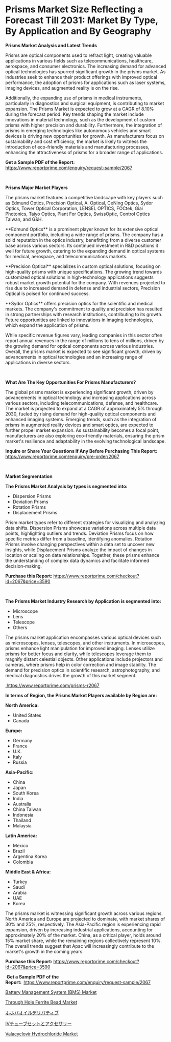 <p><h1>Prisms Market Size Reflecting a Forecast Till 2031: Market By Type, By Application and By Geography</h1></p><p><strong>Prisms Market Analysis and Latest Trends</strong></p>
<p><p>Prisms are optical components used to refract light, creating valuable applications in various fields such as telecommunications, healthcare, aerospace, and consumer electronics. The increasing demand for advanced optical technologies has spurred significant growth in the prisms market. As industries seek to enhance their product offerings with improved optical performance, the adoption of prisms for applications such as laser systems, imaging devices, and augmented reality is on the rise.</p><p>Additionally, the expanding use of prisms in medical instruments, particularly in diagnostics and surgical equipment, is contributing to market expansion. The Prisms Market is expected to grow at a CAGR of 8.10% during the forecast period. Key trends shaping the market include innovations in material technology, such as the development of custom prisms with higher precision and durability. Furthermore, the integration of prisms in emerging technologies like autonomous vehicles and smart devices is driving new opportunities for growth. As manufacturers focus on sustainability and cost efficiency, the market is likely to witness the introduction of eco-friendly materials and manufacturing processes, enhancing the attractiveness of prisms for a broader range of applications.</p></p>
<p><strong>Get a Sample PDF of the Report:&nbsp;</strong> <a href="https://www.reportprime.com/enquiry/request-sample/2067">https://www.reportprime.com/enquiry/request-sample/2067</a></p>
<p>&nbsp;</p>
<p><strong>Prisms Major Market Players</strong></p>
<p><p>The prisms market features a competitive landscape with key players such as Edmund Optics, Precision Optical, A. Optical, CeNing Optics, Sydor Optics, Tower Optical Corporation, LENSEL OPTICS, FOCtek, Giai Photonics, Taiyo Optics, Plant For Optics, SwissOptic, Control Optics Taiwan, and G&H.</p><p>**Edmund Optics** is a prominent player known for its extensive optical component portfolio, including a wide range of prisms. The company has a solid reputation in the optics industry, benefitting from a diverse customer base across various sectors. Its continued investment in R&D positions it well for future growth, catering to the expanding demand in optical systems for medical, aerospace, and telecommunications markets.</p><p>**Precision Optical** specializes in custom optical solutions, focusing on high-quality prisms with unique specifications. The growing trend towards customized optical solutions in high-technology applications suggests robust market growth potential for the company. With revenues projected to rise due to increased demand in defense and industrial sectors, Precision Optical is poised for continued success.</p><p>**Sydor Optics** offers precision optics for the scientific and medical markets. The company's commitment to quality and precision has resulted in strong partnerships with research institutions, contributing to its growth. Future opportunities are linked to innovations in imaging technologies, which expand the application of prisms.</p><p>While specific revenue figures vary, leading companies in this sector often report annual revenues in the range of millions to tens of millions, driven by the growing demand for optical components across various industries. Overall, the prisms market is expected to see significant growth, driven by advancements in optical technologies and an increasing range of applications in diverse sectors.</p></p>
<p>&nbsp;</p>
<p><strong>What Are The Key Opportunities For Prisms Manufacturers?</strong></p>
<p><p>The global prisms market is experiencing significant growth, driven by advancements in optical technology and increasing applications across various sectors, including telecommunications, defense, and healthcare. The market is projected to expand at a CAGR of approximately 5% through 2030, fueled by rising demand for high-quality optical components and enhanced imaging systems. Emerging trends, such as the integration of prisms in augmented reality devices and smart optics, are expected to further propel market expansion. As sustainability becomes a focal point, manufacturers are also exploring eco-friendly materials, ensuring the prism market's resilience and adaptability in the evolving technological landscape.</p></p>
<p><strong>Inquire or Share Your Questions If Any Before Purchasing This Report:</strong> <a href="https://www.reportprime.com/enquiry/pre-order/2067">https://www.reportprime.com/enquiry/pre-order/2067</a></p>
<p>&nbsp;</p>
<p><strong>Market Segmentation</strong></p>
<p><strong>The Prisms Market Analysis by types is segmented into:</strong></p>
<p><ul><li>Dispersion Prisms</li><li>Deviation Prisms</li><li>Rotation Prisms</li><li>Displacement Prisms</li></ul></p>
<p><p>Prism market types refer to different strategies for visualizing and analyzing data shifts. Dispersion Prisms showcase variations across multiple data points, highlighting outliers and trends. Deviation Prisms focus on how specific metrics differ from a baseline, identifying anomalies. Rotation Prisms involve changing perspectives within a data set to uncover new insights, while Displacement Prisms analyze the impact of changes in location or scaling on data relationships. Together, these prisms enhance the understanding of complex data dynamics and facilitate informed decision-making.</p></p>
<p><strong>Purchase this Report:&nbsp;</strong><a href="https://www.reportprime.com/checkout?id=2067&price=3590">https://www.reportprime.com/checkout?id=2067&price=3590</a></p>
<p>&nbsp;</p>
<p><strong>The Prisms Market Industry Research by Application is segmented into:</strong></p>
<p><ul><li>Microscope</li><li>Lens</li><li>Telescope</li><li>Others</li></ul></p>
<p><p>The prisms market application encompasses various optical devices such as microscopes, lenses, telescopes, and other instruments. In microscopes, prisms enhance light manipulation for improved imaging. Lenses utilize prisms for better focus and clarity, while telescopes leverage them to magnify distant celestial objects. Other applications include projectors and cameras, where prisms help in color correction and image stability. The demand for precision optics in scientific research, astrophotography, and medical diagnostics drives the growth of this market segment.</p></p>
<p><a href="https://www.reportprime.com/prisms-r2067">&nbsp;https://www.reportprime.com/prisms-r2067</a></p>
<p><strong>In terms of Region, the Prisms Market Players available by Region are:</strong></p>
<p>
    <p> <strong> North America: </strong>
        <ul>
            <li>United States</li>
            <li>Canada</li>
        </ul>
        </p> 
    <p> <strong> Europe: </strong>
        <ul>
            <li>Germany</li>
            <li>France</li>
            <li>U.K.</li>
            <li>Italy</li>
            <li>Russia</li>
        </ul>
        </p> 
    <p> <strong> Asia-Pacific: </strong>
        <ul>
            <li>China</li>
            <li>Japan</li>
            <li>South Korea</li>
            <li>India</li>
            <li>Australia</li>
            <li>China Taiwan</li>
            <li>Indonesia</li>
            <li>Thailand</li>
            <li>Malaysia</li>
        </ul>
        </p> 
    <p> <strong> Latin America: </strong>
        <ul>
            <li>Mexico</li>
            <li>Brazil</li>
            <li>Argentina Korea</li>
            <li>Colombia</li>
        </ul>
        </p> 
    <p> <strong> Middle East & Africa: </strong>
        <ul>
            <li>Turkey</li>
            <li>Saudi</li>
            <li>Arabia</li>
            <li>UAE</li>
            <li>Korea</li>
        </ul>
    </p>
    </p>
<p><p>The prisms market is witnessing significant growth across various regions. North America and Europe are projected to dominate, with market shares of 30% and 25%, respectively. The Asia-Pacific region is experiencing rapid expansion, driven by increasing industrial applications, accounting for approximately 20% of the market. China, as a critical player, holds around 15% market share, while the remaining regions collectively represent 10%. The overall trends suggest that Apac will increasingly contribute to the market's growth in the coming years.</p></p>
<p><strong>Purchase this Report: </strong><a href="https://www.reportprime.com/checkout?id=2067&price=3590">https://www.reportprime.com/checkout?id=2067&price=3590</a></p>
<p>&nbsp;<strong>Get a Sample PDF of the Report:&nbsp;&nbsp;</strong><a href="https://www.reportprime.com/enquiry/request-sample/2067">https://www.reportprime.com/enquiry/request-sample/2067</a></p>
<p><strong></strong></p>
<p><p><a href="https://issuu.com/reportprime-2/docs/battery-management-system-bms-marke_57dff67b4da5be">Battery Management System (BMS) Market</a></p><p><a href="https://github.com/bmorecock/Market-Research-Report-List-5/blob/main/through-hole-ferrite-bead-market.md">Through Hole Ferrite Bead Market</a></p><p><a href="https://medium.com/@randallrunte2023/%E3%82%A4%E3%83%8E%E3%83%99%E3%83%BC%E3%82%B7%E3%83%A7%E3%83%B3%E3%81%AE%E6%9C%AA%E6%9D%A5-%E3%82%B0%E3%83%AD%E3%83%BC%E3%83%90%E3%83%AB%E3%83%9B%E3%83%9B%E3%83%90%E3%82%AA%E3%82%A4%E3%83%AB%E6%B4%BE%E7%94%9F%E5%93%81%E5%B8%82%E5%A0%B4%E3%81%AE%E6%88%90%E9%95%B7%E3%81%A8%E6%A9%9F%E4%BC%9A-2024%E5%B9%B4-2031%E5%B9%B4-104c2b739925">ホホバオイルデリバティブ</a></p><p><a href="https://medium.com/@randallrunte2023/iv%E3%83%81%E3%83%A5%E3%83%BC%E3%83%93%E3%83%B3%E3%82%B0%E3%82%BB%E3%83%83%E3%83%88%E3%81%A8%E3%82%A2%E3%82%AF%E3%82%BB%E3%82%B5%E3%83%AA%E3%83%BC%E3%81%AE%E5%B8%82%E5%A0%B4-%E5%B8%82%E5%A0%B4%E3%82%BB%E3%82%B0%E3%83%A1%E3%83%B3%E3%83%86%E3%83%BC%E3%82%B7%E3%83%A7%E3%83%B3-%E5%9C%B0%E7%90%86%E7%9A%84%E5%9C%B0%E5%9F%9F-2031%E5%B9%B4%E3%81%BE%E3%81%A7%E3%81%AE%E5%B8%82%E5%A0%B4%E4%BA%88%E6%B8%AC-e69dbc502d8e">IVチューブセットとアクセサリー</a></p><p><a href="https://www.linkedin.com/pulse/valacyclovir-hydrochloride-market-research-report-exploring-size-dfczc?trackingId=hYR%2FfeooSFCzbvzr9Nht6Q%3D%3D">Valacyclovir Hydrochloride Market</a></p></p>